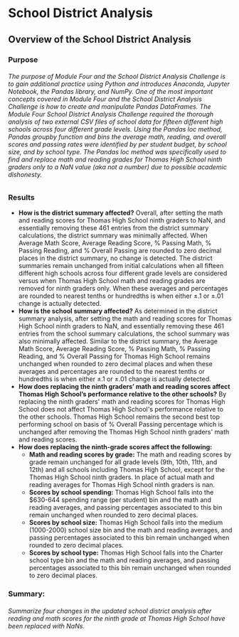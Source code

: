 # School District Analysis

## Overview of the School District Analysis 

### Purpose

###### The purpose of Module Four and the School District Analysis Challenge is to gain additional practice using Python and introduces Anaconda, Jupyter Notebook, the Pandas library, and NumPy.  One of the most important concepts covered in Module Four and the School District Analysis Challenge is how to create and manipulate Pandas DataFrames. The Module Four School District Analysis Challenge required the thorough analysis of two external CSV files of school data for fifteen different high schools across four different grade levels.  Using the Pandas loc method, Pandas groupby function and bins the average math, reading, and overall scores and passing rates were identified by per student budget, by school size, and by school type.  The Pandas loc method was specifically used to find and replace math and reading grades for Thomas High School ninth graders only to a NaN value (aka not a number) due to possible academic dishonesty.

### Results

- **How is the district summary affected?**  Overall, after setting the math and reading scores for Thomas High School ninth graders to NaN, and essentially removing these 461 entries from the district summary calculations, the district summary was minimally affected.  When Average Math Score, Average Reading Score, % Passing Math, % Passing Reading, and % Overall Passing are rounded to zero decimal places in the district summary, no change is detected.  The district summaries remain unchanged from initial calculations when all fifteen different high schools across four different grade levels are considered versus when Thomas High School math and reading grades are removed for ninth graders only.  When these averages and percentages are rounded to nearest tenths or hundredths is when either ±.1 or ±.01 change is actually detected.
- **How is the school summary affected?** As determined in the district summary analysis, after setting the math and reading scores for Thomas High School ninth graders to NaN, and essentially removing these 461 entries from the school summary calculations, the school summary was also minimally affected. Similar to the district summary, the Average Math Score, Average Reading Score, % Passing Math, % Passing Reading, and % Overall Passing for Thomas High School remains unchanged when rounded to zero decimal places and when these averages and percentages are rounded to the nearest tenths or hundredths is when either ±.1 or ±.01 change is actually detected.
- **How does replacing the ninth graders’ math and reading scores affect Thomas High School’s performance relative to the other schools?** By replacing the ninth graders' math and reading scores for Thomas High School does not affect Thomas High School's performance relative to the other schools.  Thomas High School remains the second best top performing school on basis of % Overall Passing percentage which is unchanged after removing the Thomas High School ninth graders' math and reading scores.
- **How does replacing the ninth-grade scores affect the following:**
  - **Math and reading scores by grade:** The math and reading scores by grade remain unchanged for all grade levels (9th, 10th, 11th, and 12th) and all schools including Thomas High School, except for the Thomas High School ninth graders.  In place of actual math and reading averages for Thomas High School ninth graders is nan.
  - **Scores by school spending:** Thomas High School falls into the $630-644 spending range (per student) bin and the math and reading averages, and passing percentages associated to this bin remain unchanged when rounded to zero decimal places.
  - **Scores by school size:** Thomas High School falls into the medium (1000-2000) school size bin and the math and reading averages, and passing percentages associated to this bin remain unchanged when rounded to zero decimal places.
  - **Scores by school type:** Thomas High School falls into the Charter school type bin and the math and reading averages, and passing percentages associated to this bin remain unchanged when rounded to zero decimal places.

### Summary: 

###### Summarize four changes in the updated school district analysis after reading and math scores for the ninth grade at Thomas High School have been replaced with NaNs.
